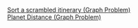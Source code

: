 <a href="https://codingcompetitions.withgoogle.com/kickstart/round/0000000000434b3e/00000000004348e4">Sort a scrambled itinerary (Graph Problem)</a><br>
<a href="https://codingcompetitions.withgoogle.com/kickstart/round/0000000000201d27/0000000000201b7b">Planet Distance (Graph Problem)</a>
<br>

